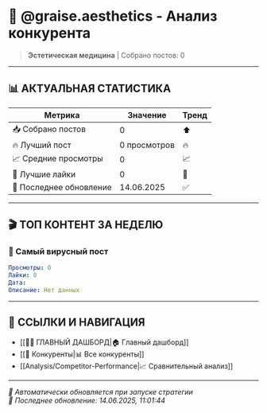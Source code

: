 # 🏢 @graise.aesthetics - Анализ конкурента

> **Эстетическая медицина** | Собрано постов: 0

---

## 📊 **АКТУАЛЬНАЯ СТАТИСТИКА**

| Метрика | Значение | Тренд |
|---------|----------|-------|
| 📥 Собрано постов | 0 | ⬆️ |
| 🔥 Лучший пост | 0 просмотров | 🔥 |
| 📈 Средние просмотры | 0 | 📈 |
| 💬 Лучшие лайки | 0 | 💬 |
| 📅 Последнее обновление | 14.06.2025 | ✅ |

---

## 🎬 **ТОП КОНТЕНТ ЗА НЕДЕЛЮ**

### 🥇 Самый вирусный пост
```yaml
Просмотры: 0
Лайки: 0
Дата: 
Описание: Нет данных
```

---

## 🔗 **ССЫЛКИ И НАВИГАЦИЯ**

- [[🥥✨ ГЛАВНЫЙ ДАШБОРД|🏠 Главный дашборд]]
- [[👥 Конкуренты|📊 Все конкуренты]]
- [[Analysis/Competitor-Performance|📈 Сравнительный анализ]]

---

*🤖 Автоматически обновляется при запуске стратегии*  
*📅 Последнее обновление: 14.06.2025, 11:01:44*